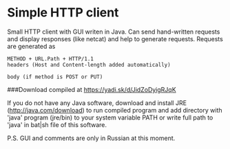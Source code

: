# Simple HTTP client
Small HTTP client with GUI writen in Java.
Can send hand-written requests and display responses (like netcat) and help to generate requests.
Requests are generated as
```
METHOD + URL.Path + HTTP/1.1
headers (Host and Content-length added automatically)

body (if method is POST or PUT)
```
###Download compiled
at https://yadi.sk/d/JidZoDyigRJqK

If you do not have any Java software, download and install JRE (http://java.com/download)
to run compiled program and add directory with 'java' program (jre/bin) to your
system variable PATH or write full path to 'java' in bat|sh file of this software.

P.S.
GUI and comments are only in Russian at this moment.
